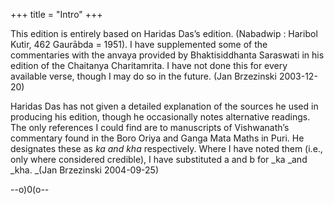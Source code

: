 +++
title = "Intro"
+++

This edition is entirely based on Haridas Das’s edition. (Nabadwip : Haribol Kutir, 462 Gaurābda = 1951). I have supplemented some of the commentaries with the anvaya provided by Bhaktisiddhanta Saraswati in his edition of the Chaitanya Charitamrita. I have not done this for every available verse, though I may do so in the future. (Jan Brzezinski 2003-12-20)

Haridas Das has not given a detailed explanation of the sources he used in producing his edition, though he occasionally notes alternative readings. The only references I could find are to manuscripts of Vishwanath’s commentary found in the Boro Oriya and Ganga Mata Maths in Puri. He designates these as _ka _and_ kha_ respectively. Where I have noted them (i.e., only where considered credible), I have substituted a and b for _ka _and _kha. _(Jan Brzezinski 2004-09-25)

--o)0(o--
